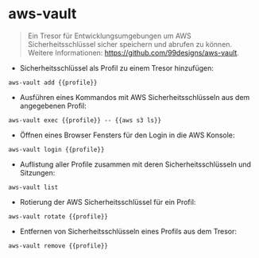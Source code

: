 # aws-vault

> Ein Tresor für Entwicklungsumgebungen um AWS Sicherheitsschlüssel sicher speichern und abrufen zu können.
> Weitere Informationen: <https://github.com/99designs/aws-vault>.

- Sicherheitsschlüssel als Profil zu einem Tresor hinzufügen:

`aws-vault add {{profile}}`

- Ausführen eines Kommandos mit AWS Sicherheitsschlüsseln aus dem angegebenen Profil:

`aws-vault exec {{profile}} -- {{aws s3 ls}}`

- Öffnen eines Browser Fensters für den Login in die AWS Konsole:

`aws-vault login {{profile}}`

- Auflistung aller Profile zusammen mit deren Sicherheitsschlüsseln und Sitzungen:

`aws-vault list`

- Rotierung der AWS Sicherheitsschlüssel für ein Profil:

`aws-vault rotate {{profile}}`

- Entfernen von Sicherheitsschlüsseln eines Profils aus dem Tresor:

`aws-vault remove {{profile}}`
